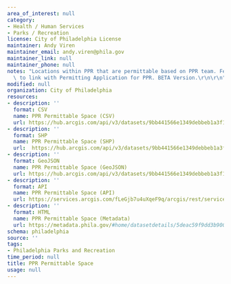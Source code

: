 ```yaml
---
area_of_interest: null
category:
- Health / Human Services
- Parks / Recreation
license: City of Philadelphia License
maintainer: Andy Viren
maintainer_email: andy.viren@phila.gov
maintainer_link: null
maintainer_phone: null
notes: "Locations within PPR that are permittable based on PPR team. Feature designed\
  \ to link with Permitting Application for PPR. BETA Version.\r\n\r\n"
modified: null
organization: City of Philadelphia
resources:
- description: ''
  format: CSV
  name: PPR Permittable Space (CSV)
  url: https://hub.arcgis.com/api/v3/datasets/9bb441566e1349debbeb1a3f128eed4c_0/downloads/data?format=csv&spatialRefId=3857&where=1%3D1
- description: ''
  format: SHP
  name: PPR Permittable Space (SHP)
  url: 	https://hub.arcgis.com/api/v3/datasets/9bb441566e1349debbeb1a3f128eed4c_0/downloads/data?format=shp&spatialRefId=3857&where=1%3D1
- description: ''
  format: GeoJSON
  name: PPR Permittable Space (GeoJSON)
  url: https://hub.arcgis.com/api/v3/datasets/9bb441566e1349debbeb1a3f128eed4c_0/downloads/data?format=geojson&spatialRefId=4326&where=1%3D1
- description: ''
  format: API
  name: PPR Permittable Space (API)
  url: https://services.arcgis.com/fLeGjb7u4uXqeF9q/arcgis/rest/services/PPR_Permittable_Spaces/FeatureServer/0/query?outFields=*&where=1%3D1
- description: ''
  format: HTML
  name: PPR Permittable Space (Metadata)
  url: https://metadata.phila.gov/#home/datasetdetails/5deac59f9dd3b9001b3ce4ed/representationdetails/63d2f08db2882100129599d4/
schema: philadelphia
source: ''
tags:
- Philadelphia Parks and Recreation
time_period: null
title: PPR Permittable Space
usage: null
---
```

